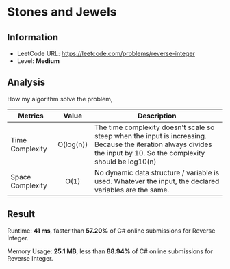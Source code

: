 # Stones and Jewels

## Information

- LeetCode URL: https://leetcode.com/problems/reverse-integer
- Level: **Medium**

## Analysis

How my algorithm solve the problem,

| Metrics | Value | Description |
| --- |:---:|----|
| Time Complexity | O(log(n)) | The time complexity doesn't scale so steep when the input is increasing. Because the iteration always divides the input by 10. So the complexity should be log10(n) |
| Space Complexity | O(1) | No dynamic data structure / variable is used. Whatever the input, the declared variables are the same. |

## Result

Runtime: **41 ms**, faster than **57.20%** of C# online submissions for Reverse Integer.

Memory Usage: **25.1 MB**, less than **88.94%** of C# online submissions for Reverse Integer.